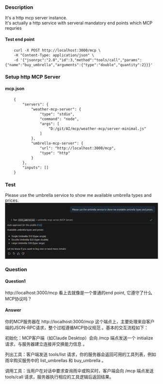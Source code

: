 

### Description
It's a http mcp server instance.   
It's actually a http service with serveral mandatory end points which MCP requries 

#### Test end point
        curl -X POST http://localhost:3000/mcp \
        -H "Content-Type: application/json" \
        -d '{"jsonrpc":"2.0","id":3,"method":"tools/call","params":{"name":"buy_umbrella","arguments":{"type":"double","quantity":2}}}'

### Setup http MCP Server
#### mcp.json
        {
            "servers": {
                "weather-mcp-server": {
                    "type": "stdio",
                    "command": "node",
                    "args": [
                        "D:/git/AI/mcp/weather-mcp/server-minimal.js"
                    ]
                },
                "umbrella-mcp-server": {
                    "url": "http://localhost:3000/mcp",
                    "type": "http"
                }
            },
            "inputs": []
        }

### Test
Please use the umbrella service to show me available umbrella types and prices.
![alt text](image.png)

### Question 
#### Question1
http://localhost:3000/mcp 看上去就像是一个普通的end point, 它遵守了什么MCP协议吗？
#### Answer 
你的MCP服务器在 http://localhost:3000/mcp 这个端点上，主要处理来自客户端的JSON-RPC请求，整个过程遵循MCP协议规范 。基本的交互流程如下：

初始化：MCP客户端（如Claude Desktop）会向 /mcp 端点发送一个 initialize 请求，与服务器建立连接并交换能力信息 。

列出工具：客户端发送 tools/list 请求，你的服务器会返回可用的工具列表，例如雨伞购买服务中的 list_umbrellas 和 buy_umbrella 。

调用工具：当用户在对话中要求查询雨伞或购买时，客户端会向 /mcp 端点发送 tools/call 请求，服务器执行相应的工具逻辑后返回结果。

